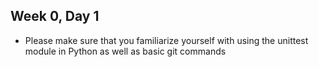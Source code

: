 ## Week 0, Day 1
- Please make sure that you familiarize yourself with using the unittest module in Python as well as basic git commands
